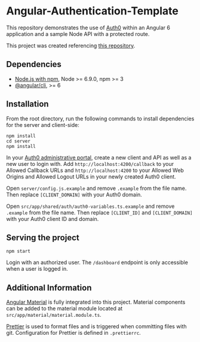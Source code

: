 # Angular-Authentication-Template

This repository demonstrates the use of [Auth0](https://auth0.com) within an Angular 6 application and a sample Node API with a protected route.

This project was created referencing [this repository](https://github.com/auth0-blog/angular-auth0-aside).

## Dependencies

- [Node.js with npm](http://nodejs.org), Node >= 6.9.0, npm >= 3
- [@angular/cli](https://github.com/angular/angular-cli), >= 6

## Installation

From the root directory, run the following commands to install dependencies for the server and client-side:

```
npm install
cd server
npm install
```

In your [Auth0 administrative portal](https://manage.auth0.com/), create a new client and API as well as a new user to login with. Add `http://localhost:4200/callback` to your Allowed Callback URLs and `http://localhost:4200` to your Allowed Web Origins and Allowed Logout URLs in your newly created Auth0 client.

Open `server/config.js.example` and remove `.example` from the file name. Then replace `[CLIENT_DOMAIN]` with your Auth0 domain.

Open `src/app/shared/auth/auth0-variables.ts.example` and remove `.example` from the file name. Then replace `[CLIENT_ID]` and `[CLIENT_DOMAIN]` with your Auth0 client ID and domain.

## Serving the project

```
npm start
```

Login with an authorized user. The `/dashboard` endpoint is only accessible when a user is logged in.

## Additional Information

[Angular Material](https://material.angular.io/) is fully integrated into this project. Material components can be added to the material module located at `src/app/material/material.module.ts`.

[Prettier](https://prettier.io/) is used to format files and is triggered when committing files with git. Configuration for Prettier is defined in `.prettierrc`.
